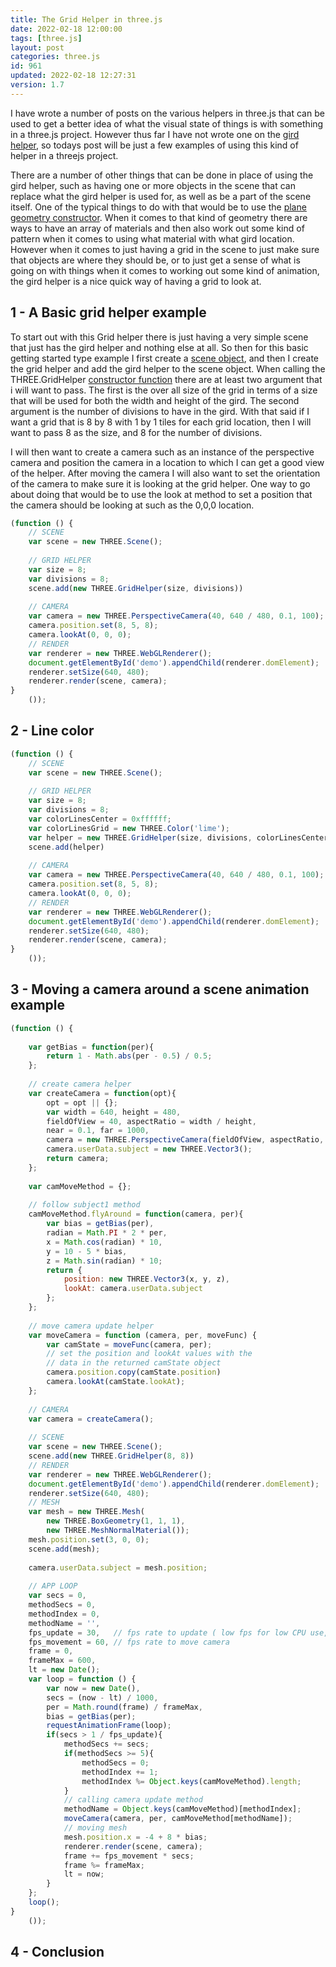 ```yaml
---
title: The Grid Helper in three.js
date: 2022-02-18 12:00:00
tags: [three.js]
layout: post
categories: three.js
id: 961
updated: 2022-02-18 12:27:31
version: 1.7
---
```


I have wrote a number of posts on the various helpers in three.js that can be used to get a better idea of what the visual state of things is with something in a three.js project. However thus far I have not wrote one on the [gird helper](https://threejs.org/docs/#api/en/helpers/GridHelper), so todays post will be just a few examples of using this kind of helper in a threejs project.

There are a number of other things that can be done in place of using the gird helper, such as having one or more objects in the scene that can replace what the gird helper is used for, as well as be a part of the scene itself. One of the typical things to do with that would be to use the [plane geometry constructor](/2019/06/05/threejs-plane/). When it comes to that kind of geometry there are ways to have an array of materials and then also work out some kind of pattern when it comes to using what material with what gird location. However when it comes to just having a grid in the scene to just make sure that objects are where they should be, or to just get a sense of what is going on with things when it comes to working out some kind of animation, the gird helper is a nice quick way of having a grid to look at.

<!-- more -->

## 1 - A Basic grid helper example

To start out with this Grid helper there is just having a very simple scene that just has the gird helper and nothing else at all. So then for this basic getting started type example I first create a [scene object](/2018/05/03/threejs-scene/), and then I create the grid helper and add the gird helper to the scene object. When calling the THREE.GridHelper [constructor function](/2019/02/27/js-javascript-constructor/) there are at least two argument that i will want to pass. The first is the over all size of the grid in terms of a size that will be used for both the width and height of the gird. The second argument is the number of divisions to have in the gird. With that said if I want a grid that is 8 by 8 with 1 by 1 tiles for each grid location, then I will want to pass 8 as the size, and 8 for the number of divisions.

I will then want to create a camera such as an instance of the perspective camera and position the camera in a location to which I can get a good view of the helper. After moving the camera I will also want to set the orientation of the camera to make sure it is looking at the grid helper. One way to go about doing that would be to use the look at method to set a position that the camera should be looking at such as the 0,0,0 location.

```js
(function () {
    // SCENE
    var scene = new THREE.Scene();
 
    // GRID HELPER
    var size = 8;
    var divisions = 8;
    scene.add(new THREE.GridHelper(size, divisions))
 
    // CAMERA
    var camera = new THREE.PerspectiveCamera(40, 640 / 480, 0.1, 100);
    camera.position.set(8, 5, 8);
    camera.lookAt(0, 0, 0);
    // RENDER
    var renderer = new THREE.WebGLRenderer();
    document.getElementById('demo').appendChild(renderer.domElement);
    renderer.setSize(640, 480);
    renderer.render(scene, camera);
}
    ());
```

## 2 - Line color

```js
(function () {
    // SCENE
    var scene = new THREE.Scene();
 
    // GRID HELPER
    var size = 8;
    var divisions = 8;
    var colorLinesCenter = 0xffffff;
    var colorLinesGrid = new THREE.Color('lime');
    var helper = new THREE.GridHelper(size, divisions, colorLinesCenter, colorLinesGrid);
    scene.add(helper)
 
    // CAMERA
    var camera = new THREE.PerspectiveCamera(40, 640 / 480, 0.1, 100);
    camera.position.set(8, 5, 8);
    camera.lookAt(0, 0, 0);
    // RENDER
    var renderer = new THREE.WebGLRenderer();
    document.getElementById('demo').appendChild(renderer.domElement);
    renderer.setSize(640, 480);
    renderer.render(scene, camera);
}
    ());
```

## 3 - Moving a camera around a scene animation example

```js
(function () {
 
    var getBias = function(per){
        return 1 - Math.abs(per - 0.5) / 0.5;
    };
 
    // create camera helper
    var createCamera = function(opt){
        opt = opt || {};
        var width = 640, height = 480,
        fieldOfView = 40, aspectRatio = width / height,
        near = 0.1, far = 1000,
        camera = new THREE.PerspectiveCamera(fieldOfView, aspectRatio, near, far);
        camera.userData.subject = new THREE.Vector3();
        return camera;
    };
 
    var camMoveMethod = {};
 
    // follow subject1 method
    camMoveMethod.flyAround = function(camera, per){
        var bias = getBias(per),
        radian = Math.PI * 2 * per,
        x = Math.cos(radian) * 10,
        y = 10 - 5 * bias,
        z = Math.sin(radian) * 10;
        return {
            position: new THREE.Vector3(x, y, z), 
            lookAt: camera.userData.subject
        };
    };
 
    // move camera update helper
    var moveCamera = function (camera, per, moveFunc) {
        var camState = moveFunc(camera, per);
        // set the position and lookAt values with the
        // data in the returned camState object
        camera.position.copy(camState.position)
        camera.lookAt(camState.lookAt);
    };
 
    // CAMERA
    var camera = createCamera();
 
    // SCENE
    var scene = new THREE.Scene();
    scene.add(new THREE.GridHelper(8, 8))
    // RENDER
    var renderer = new THREE.WebGLRenderer();
    document.getElementById('demo').appendChild(renderer.domElement);
    renderer.setSize(640, 480);
    // MESH
    var mesh = new THREE.Mesh(
        new THREE.BoxGeometry(1, 1, 1),
        new THREE.MeshNormalMaterial());
    mesh.position.set(3, 0, 0);
    scene.add(mesh);
 
    camera.userData.subject = mesh.position;
 
    // APP LOOP
    var secs = 0,
    methodSecs = 0,
    methodIndex = 0,
    methodName = '',
    fps_update = 30,   // fps rate to update ( low fps for low CPU use, but choppy video )
    fps_movement = 60, // fps rate to move camera
    frame = 0,
    frameMax = 600,
    lt = new Date();
    var loop = function () {
        var now = new Date(),
        secs = (now - lt) / 1000,
        per = Math.round(frame) / frameMax,
        bias = getBias(per);
        requestAnimationFrame(loop);
        if(secs > 1 / fps_update){
            methodSecs += secs;
            if(methodSecs >= 5){
                methodSecs = 0;
                methodIndex += 1;
                methodIndex %= Object.keys(camMoveMethod).length;
            }
            // calling camera update method
            methodName = Object.keys(camMoveMethod)[methodIndex];
            moveCamera(camera, per, camMoveMethod[methodName]);
            // moving mesh
            mesh.position.x = -4 + 8 * bias;
            renderer.render(scene, camera);
            frame += fps_movement * secs;
            frame %= frameMax;
            lt = now;
        }
    };
    loop();
}
    ());
```

## 4 - Conclusion

